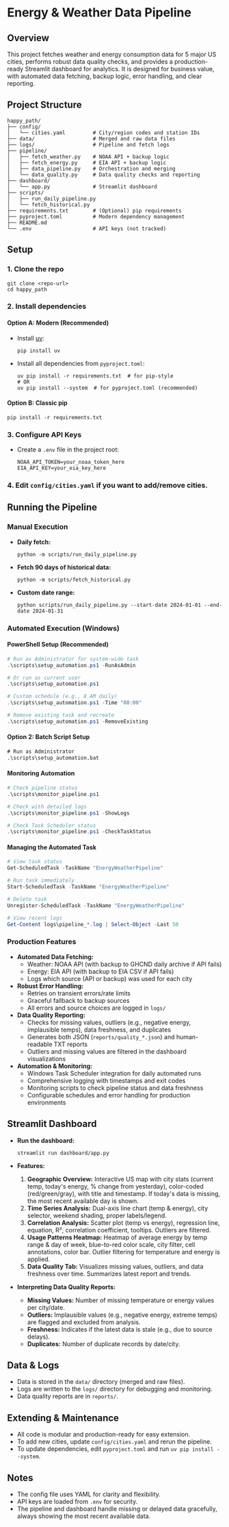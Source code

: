 # Energy & Weather Data Pipeline

## Overview
This project fetches weather and energy consumption data for 5 major US cities, performs robust data quality checks, and provides a production-ready Streamlit dashboard for analytics. It is designed for business value, with automated data fetching, backup logic, error handling, and clear reporting.

## Project Structure
```
happy_path/
├── config/
│   └── cities.yaml         # City/region codes and station IDs
├── data/                   # Merged and raw data files
├── logs/                   # Pipeline and fetch logs
├── pipeline/
│   ├── fetch_weather.py    # NOAA API + backup logic
│   ├── fetch_energy.py     # EIA API + backup logic
│   ├── data_pipeline.py    # Orchestration and merging
│   └── data_quality.py     # Data quality checks and reporting
├── dashboard/
│   └── app.py              # Streamlit dashboard
├── scripts/
│   ├── run_daily_pipeline.py
│   └── fetch_historical.py
├── requirements.txt        # (Optional) pip requirements
├── pyproject.toml          # Modern dependency management
├── README.md
└── .env                    # API keys (not tracked)
```

## Setup
### 1. Clone the repo
```
git clone <repo-url>
cd happy_path
```

### 2. Install dependencies
#### Option A: Modern (Recommended)
- Install [uv](https://github.com/astral-sh/uv):
  ```
  pip install uv
  ```
- Install all dependencies from `pyproject.toml`:
  ```
  uv pip install -r requirements.txt  # for pip-style
  # OR
  uv pip install --system  # for pyproject.toml (recommended)
  ```

#### Option B: Classic pip
```
pip install -r requirements.txt
```

### 3. Configure API Keys
- Create a `.env` file in the project root:
  ```
  NOAA_API_TOKEN=your_noaa_token_here
  EIA_API_KEY=your_eia_key_here
  ```

### 4. Edit `config/cities.yaml` if you want to add/remove cities.

## Running the Pipeline

### Manual Execution
- **Daily fetch:**
  ```
  python -m scripts/run_daily_pipeline.py
  ```
- **Fetch 90 days of historical data:**
  ```
  python -m scripts/fetch_historical.py
  ```
- **Custom date range:**
  ```
  python scripts/run_daily_pipeline.py --start-date 2024-01-01 --end-date 2024-01-31
  ```

### Automated Execution (Windows)

#### PowerShell Setup (Recommended)
```powershell
# Run as Administrator for system-wide task
.\scripts\setup_automation.ps1 -RunAsAdmin

# Or run as current user
.\scripts\setup_automation.ps1

# Custom schedule (e.g., 8 AM daily)
.\scripts\setup_automation.ps1 -Time "08:00"

# Remove existing task and recreate
.\scripts\setup_automation.ps1 -RemoveExisting
```

#### Option 2: Batch Script Setup
```cmd
# Run as Administrator
.\scripts\setup_automation.bat
```

#### Monitoring Automation
```powershell
# Check pipeline status
.\scripts\monitor_pipeline.ps1

# Check with detailed logs
.\scripts\monitor_pipeline.ps1 -ShowLogs

# Check Task Scheduler status
.\scripts\monitor_pipeline.ps1 -CheckTaskStatus
```

#### Managing the Automated Task
```powershell
# View task status
Get-ScheduledTask -TaskName "EnergyWeatherPipeline"

# Run task immediately
Start-ScheduledTask -TaskName "EnergyWeatherPipeline"

# Delete task
Unregister-ScheduledTask -TaskName "EnergyWeatherPipeline"

# View recent logs
Get-Content logs\pipeline_*.log | Select-Object -Last 50
```

### Production Features
- **Automated Data Fetching:**
  - Weather: NOAA API (with backup to GHCND daily archive if API fails)
  - Energy: EIA API (with backup to EIA CSV if API fails)
  - Logs which source (API or backup) was used for each city
- **Robust Error Handling:**
  - Retries on transient errors/rate limits
  - Graceful fallback to backup sources
  - All errors and source choices are logged in `logs/`
- **Data Quality Reporting:**
  - Checks for missing values, outliers (e.g., negative energy, implausible temps), data freshness, and duplicates
  - Generates both JSON (`reports/quality_*.json`) and human-readable TXT reports
  - Outliers and missing values are filtered in the dashboard visualizations
- **Automation & Monitoring:**
  - Windows Task Scheduler integration for daily automated runs
  - Comprehensive logging with timestamps and exit codes
  - Monitoring scripts to check pipeline status and data freshness
  - Configurable schedules and error handling for production environments

## Streamlit Dashboard
- **Run the dashboard:**
  ```
  streamlit run dashboard/app.py
  ```
- **Features:**
  1. **Geographic Overview:** Interactive US map with city stats (current temp, today's energy, % change from yesterday), color-coded (red/green/gray), with title and timestamp. If today's data is missing, the most recent available day is shown.
  2. **Time Series Analysis:** Dual-axis line chart (temp & energy), city selector, weekend shading, proper labels/legend.
  3. **Correlation Analysis:** Scatter plot (temp vs energy), regression line, equation, R², correlation coefficient, tooltips. Outliers are filtered.
  4. **Usage Patterns Heatmap:** Heatmap of average energy by temp range & day of week, blue-to-red color scale, city filter, cell annotations, color bar. Outlier filtering for temperature and energy is applied.
  5. **Data Quality Tab:** Visualizes missing values, outliers, and data freshness over time. Summarizes latest report and trends.

- **Interpreting Data Quality Reports:**
  - **Missing Values:** Number of missing temperature or energy values per city/date.
  - **Outliers:** Implausible values (e.g., negative energy, extreme temps) are flagged and excluded from analysis.
  - **Freshness:** Indicates if the latest data is stale (e.g., due to source delays).
  - **Duplicates:** Number of duplicate records by date/city.

## Data & Logs
- Data is stored in the `data/` directory (merged and raw files).
- Logs are written to the `logs/` directory for debugging and monitoring.
- Data quality reports are in `reports/`.

## Extending & Maintenance
- All code is modular and production-ready for easy extension.
- To add new cities, update `config/cities.yaml` and rerun the pipeline.
- To update dependencies, edit `pyproject.toml` and run `uv pip install --system`.

## Notes
- The config file uses YAML for clarity and flexibility.
- API keys are loaded from `.env` for security.
- The pipeline and dashboard handle missing or delayed data gracefully, always showing the most recent available data.